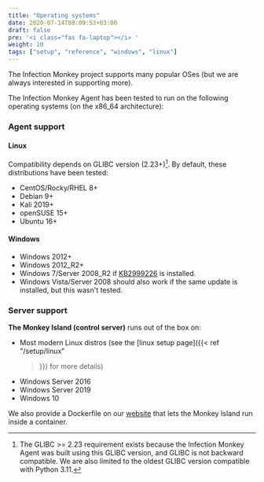 ```yaml
---
title: "Operating systems"
date: 2020-07-14T08:09:53+03:00
draft: false
pre: '<i class="fas fa-laptop"></i> '
weight: 10
tags: ["setup", "reference", "windows", "linux"]
---
```


The Infection Monkey project supports many popular OSes (but we are always interested in supporting more).

The Infection Monkey Agent has been tested to run on the following operating systems (on the x86_64 architecture):

### Agent support

#### Linux

Compatibility depends on GLIBC version (2.23+)[^1]. By default, these
distributions have been tested:

- CentOS/Rocky/RHEL 8+
- Debian 9+
- Kali 2019+
- openSUSE 15+
- Ubuntu 16+

#### Windows

- Windows 2012+
- Windows 2012_R2+
- Windows 7/Server 2008_R2 if [KB2999226](https://support.microsoft.com/en-us/help/2999226/update-for-universal-c-runtime-in-windows) is installed.
- Windows Vista/Server 2008 should also work if the same update is installed, but this wasn't tested.

### Server support

**The Monkey Island (control server)** runs out of the box on:

- Most modern Linux distros (see the [linux setup page]({{< ref "/setup/linux"
  >}}) for more details)
- Windows Server 2016
- Windows Server 2019
- Windows 10

We also provide a Dockerfile on our [website](http://infectionmonkey.com/) that lets the Monkey Island run inside a container.

[^1]: The GLIBC >= 2.23 requirement exists because the Infection Monkey Agent
  was built using this GLIBC version, and GLIBC is not backward compatible. We
  are also limited to the oldest GLIBC version compatible with Python 3.11.
